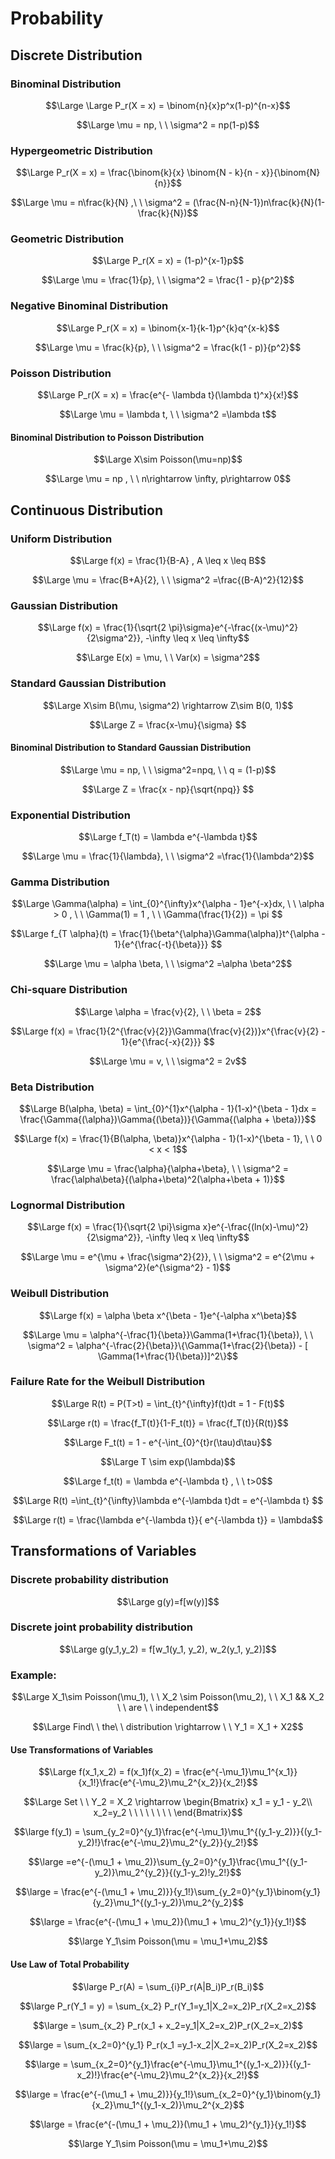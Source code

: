 # Probability

## Discrete Distribution
### Binominal Distribution
$$\Large \Large P_r(X = x) = \binom{n}{x}p^x(1-p)^{n-x}$$

$$\Large \mu = np, \ \ \sigma^2 = np(1-p)$$

### Hypergeometric Distribution

$$\Large P_r(X = x) = \frac{\binom{k}{x} \binom{N - k}{n - x}}{\binom{N}{n}}$$

$$\Large \mu =  n\frac{k}{N} ,\ \ \sigma^2 = (\frac{N-n}{N-1})n\frac{k}{N}(1-\frac{k}{N})$$

### Geometric Distribution
$$\Large P_r(X = x) = (1-p)^{x-1}p$$

$$\Large \mu = \frac{1}{p}, \ \ \sigma^2 = \frac{1 - p}{p^2}$$

### Negative Binominal Distribution
$$\Large P_r(X = x) = \binom{x-1}{k-1}p^{k}q^{x-k}$$

$$\Large \mu = \frac{k}{p}, \ \ \sigma^2 = \frac{k(1 - p)}{p^2}$$

### Poisson Distribution
$$\Large P_r(X = x) = \frac{e^{- \lambda t}(\lambda t)^x}{x!}$$

$$\Large \mu = \lambda t, \ \ \sigma^2 =\lambda t$$
#### Binominal Distribution to Poisson Distribution
$$\Large X\sim Poisson(\mu=np)$$

$$\Large \mu = np , \ \ n\rightarrow \infty, p\rightarrow 0$$
## Continuous Distribution
### Uniform Distribution
$$\Large f(x) = \frac{1}{B-A} , A \leq x \leq B$$

$$\Large \mu = \frac{B+A}{2}, \ \ \sigma^2 =\frac{(B-A)^2}{12}$$

### Gaussian Distribution
$$\Large f(x) = \frac{1}{\sqrt{2 \pi}\sigma}e^{-\frac{(x-\mu)^2}{2\sigma^2}}, -\infty \leq x \leq \infty$$

$$\Large E(x) = \mu, \ \ Var(x) = \sigma^2$$

### Standard Gaussian Distribution
$$\Large X\sim B(\mu, \sigma^2) \rightarrow Z\sim B(0, 1)$$

$$\Large Z = \frac{x-\mu}{\sigma} $$
#### Binominal Distribution to Standard Gaussian Distribution

$$\Large \mu = np, \ \ \sigma^2=npq, \ \ q = (1-p)$$

$$\Large Z = \frac{x - np}{\sqrt{npq}} $$

### Exponential Distribution
$$\Large f_T(t) = \lambda e^{-\lambda t}$$

$$\Large \mu = \frac{1}{\lambda}, \ \ \sigma^2 =\frac{1}{\lambda^2}$$

### Gamma Distribution
$$\Large \Gamma(\alpha) = \int_{0}^{\infty}x^{\alpha - 1}e^{-x}dx, \ \ \alpha > 0 , \ \ \Gamma(1) = 1 , \ \ \Gamma(\frac{1}{2}) = \pi $$

$$\Large f_{T \alpha}(t) = \frac{1}{\beta^{\alpha}\Gamma(\alpha)}t^{\alpha - 1}{e^{\frac{-t}{\beta}}} $$

$$\Large \mu = \alpha \beta, \ \ \sigma^2 =\alpha \beta^2$$

### Chi-square Distribution
$$\Large \alpha = \frac{v}{2}, \ \  \beta = 2$$

$$\Large f(x) = \frac{1}{2^{\frac{v}{2}}\Gamma(\frac{v}{2})}x^{\frac{v}{2} - 1}{e^{\frac{-x}{2}}} $$

$$\Large \mu = v, \ \ \sigma^2 = 2v$$

### Beta Distribution
$$\Large B(\alpha, \beta) = \int_{0}^{1}x^{\alpha - 1}(1-x)^{\beta - 1}dx = \frac{\Gamma{(\alpha})\Gamma{(\beta})}{\Gamma{(\alpha + \beta})}$$

$$\Large f(x) = \frac{1}{B(\alpha, \beta)}x^{\alpha - 1}(1-x)^{\beta - 1}, \ \ 0 < x < 1$$

$$\Large \mu = \frac{\alpha}{\alpha+\beta}, \ \ \sigma^2 = \frac{\alpha\beta}{(\alpha+\beta)^2(\alpha+\beta + 1)}$$

### Lognormal Distribution
$$\Large f(x) = \frac{1}{\sqrt{2 \pi}\sigma x}e^{-\frac{(ln(x)-\mu)^2}{2\sigma^2}}, -\infty \leq x \leq \infty$$

$$\Large \mu = e^{\mu + \frac{\sigma^2}{2}}, \ \ \sigma^2 = e^{2\mu + \sigma^2}(e^{\sigma^2} - 1)$$

### Weibull Distribution
$$\Large f(x) = \alpha \beta x^{\beta - 1}e^{-\alpha x^\beta}$$

$$\Large \mu = \alpha^{-\frac{1}{\beta}}\Gamma(1+\frac{1}{\beta}), \ \ \sigma^2 =  \alpha^{-\frac{2}{\beta}}\{\Gamma(1+\frac{2}{\beta}) - [ \Gamma(1+\frac{1}{\beta})]^2\}$$

### Failure Rate for the Weibull Distribution
$$\Large R(t) = P(T>t) = \int_{t}^{\infty}f(t)dt = 1 - F(t)$$

$$\Large r(t) = \frac{f_T(t)}{1-F_t(t)} = \frac{f_T(t)}{R(t)}$$

$$\Large F_t(t) = 1 - e^{-\int_{0}^{t}r(\tau)d\tau}$$

$$\Large T \sim exp(\lambda)$$

$$\Large f_t(t) = \lambda e^{-\lambda t} , \ \ t>0$$

$$\Large R(t) =\int_{t}^{\infty}\lambda e^{-\lambda t}dt = e^{-\lambda t} $$

$$\Large r(t) = \frac{\lambda e^{-\lambda t}}{ e^{-\lambda t}} = \lambda$$

## Transformations of Variables
### Discrete probability distribution
$$\Large g(y)=f[w(y)]$$
### Discrete joint probability distribution
$$\Large g(y_1,y_2) = f[w_1(y_1, y_2), w_2(y_1, y_2)]$$

### Example:
$$\Large X_1\sim Poisson(\mu_1), \ \ X_2 \sim Poisson(\mu_2), \ \ X_1 && X_2 \ \ are \ \ independent$$

$$\Large  Find\ \ the\ \ distribution \rightarrow \ \ Y_1 = X_1 + X2$$
#### Use Transformations of Variables
$$\Large f(x_1,x_2) = f(x_1)f(x_2) = \frac{e^{-\mu_1}\mu_1^{x_1}}{x_1!}\frac{e^{-\mu_2}\mu_2^{x_2}}{x_2!}$$

$$\Large Set \ \ Y_2 = X_2 \rightarrow \begin{Bmatrix}
x_1 = y_1 - y_2\\ 
x_2=y_2 \ \ \ \ \ \ \ \ 
\end{Bmatrix}$$

$$\large f(y_1) = \sum_{y_2=0}^{y_1}\frac{e^{-\mu_1}\mu_1^{(y_1-y_2)}}{(y_1-y_2)!}\frac{e^{-\mu_2}\mu_2^{y_2}}{y_2!}$$

$$\large =e^{-(\mu_1 + \mu_2)}\sum_{y_2=0}^{y_1}\frac{\mu_1^{(y_1-y_2)}\mu_2^{y_2}}{(y_1-y_2)!y_2!}$$

$$\large = \frac{e^{-(\mu_1 + \mu_2)}}{y_1!}\sum_{y_2=0}^{y_1}\binom{y_1}{y_2}\mu_1^{(y_1-y_2)}\mu_2^{y_2}$$

$$\large =  \frac{e^{-(\mu_1 + \mu_2)}(\mu_1 + \mu_2)^{y_1}}{y_1!}$$

$$\large Y_1\sim Poisson(\mu = \mu_1+\mu_2)$$
#### Use Law of Total Probability
$$\large P_r(A) = \sum_{i}P_r(A|B_i)P_r(B_i)$$

$$\large P_r(Y_1 = y) = \sum_{x_2} P_r(Y_1=y_1|X_2=x_2)P_r(X_2=x_2)$$

$$\large = \sum_{x_2} P_r(x_1 + x_2=y_1|X_2=x_2)P_r(X_2=x_2)$$

$$\large = \sum_{x_2=0}^{y_1} P_r(x_1 =y_1-x_2|X_2=x_2)P_r(X_2=x_2)$$

$$\large = \sum_{x_2=0}^{y_1}\frac{e^{-\mu_1}\mu_1^{(y_1-x_2)}}{(y_1-x_2)!}\frac{e^{-\mu_2}\mu_2^{x_2}}{x_2!}$$

$$\large = \frac{e^{-(\mu_1 + \mu_2)}}{y_1!}\sum_{x_2=0}^{y_1}\binom{y_1}{x_2}\mu_1^{(y_1-x_2)}\mu_2^{x_2}$$

$$\large =  \frac{e^{-(\mu_1 + \mu_2)}(\mu_1 + \mu_2)^{y_1}}{y_1!}$$

$$\large Y_1\sim Poisson(\mu = \mu_1+\mu_2)$$
